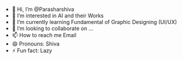 - 👋 Hi, I’m @Parasharshiva
- 👀 I’m interested in AI and their Works
- 🌱 I’m currently learning Fundamental of Graphic Designing (UI/UX)
- 💞️ I’m looking to collaborate on ...
- 📫 How to reach me Email 
- 😄 Pronouns: Shiva
- ⚡ Fun fact: Lazy 

<!---
Parasharshiva/Parasharshiva is a ✨ special ✨ repository because its `README.md` (this file) appears on your GitHub profile.
You can click the Preview link to take a look at your changes.
--->
